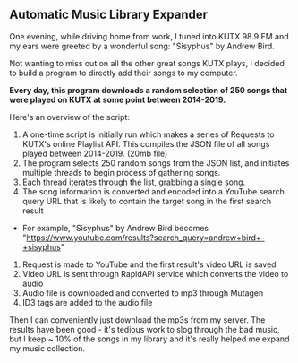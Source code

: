 ﻿## Automatic Music Library Expander

One evening, while driving home from work, I tuned into KUTX 98.9 FM and my ears were greeted by a wonderful song: "Sisyphus" by Andrew Bird.

Not wanting to miss out on all the other great songs KUTX plays, I decided to build a program to directly add their songs to my computer.

**Every day, this program downloads a random selection of 250 songs that were played on KUTX at some point between 2014-2019.**

Here's an overview of the script:

1. A one-time script is initially run which makes a series of Requests to KUTX's online Playlist API.  This compiles the JSON file of all songs played between 2014-2019.  (20mb file)
1. The program selects 250 random songs from the JSON list, and initiates multiple threads to begin process of gathering songs.
1. Each thread iterates through the list, grabbing a single song.
1. The song information is converted and encoded into a YouTube search query URL that is likely to contain the target song in the first search result
 - For example, "Sisyphus" by Andrew Bird becomes "https://www.youtube.com/results?search_query=andrew+bird+-+sisyphus"
1. Request is made to YouTube and the first result's video URL is saved
1. Video URL is sent through RapidAPI service which converts the video to audio
1. Audio file is downloaded and converted to mp3 through Mutagen
1. ID3 tags are added to the audio file

Then I can conveniently just download the mp3s from my server.  The results have been good - it's tedious work to slog through the bad music, but I keep ~ 10% of the songs in my library and it's really helped me expand my music collection.